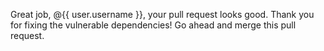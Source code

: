 Great job, @{{ user.username }}, your pull request looks good. Thank you for fixing the vulnerable dependencies! Go ahead and merge this pull request.
